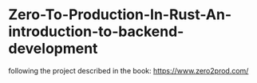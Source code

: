 # Zero-To-Production-In-Rust-An-introduction-to-backend-development
following the project described in the book: https://www.zero2prod.com/
